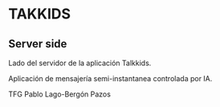 <h1>TAKKIDS</h1>
<h2>Server side</h2>

<p><n></n>Lado del servidor de la aplicación Talkkids.</n></p>

<P>Aplicación de mensajería semi-instantanea controlada por IA.</P>

TFG Pablo Lago-Bergón Pazos
